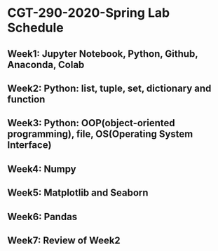 # CGT-290-2020-Spring Lab Schedule

## Week1: Jupyter Notebook, Python, Github, Anaconda, Colab

## Week2: Python: list, tuple, set, dictionary and function

## Week3: Python: OOP(object-oriented programming), file, OS(Operating System Interface)

## Week4: Numpy

## Week5: Matplotlib and Seaborn

## Week6: Pandas

## Week7: Review of Week2
